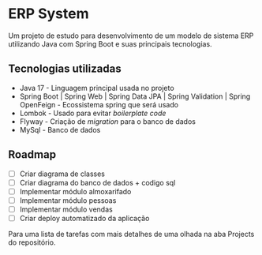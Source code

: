 
# ERP System

Um projeto de estudo para desenvolvimento de um modelo de sistema ERP utilizando Java com Spring Boot e suas principais tecnologias.


## Tecnologias utilizadas

* Java 17 - Linguagem principal usada no projeto
* Spring Boot | Spring Web | Spring Data JPA | Spring Validation | Spring OpenFeign - Ecossistema spring que será usado
* Lombok - Usado para evitar _boilerplate code_
* Flyway - Criação de _migration_ para o banco de dados
* MySql - Banco de dados


## Roadmap

- [ ]  Criar diagrama de classes
- [ ]  Criar diagrama do banco de dados + codigo sql
- [ ]  Implementar módulo almoxarifado
- [ ]  Implementar módulo pessoas
- [ ]  Implementar módulo vendas
- [ ]  Criar deploy automatizado da aplicação

Para uma lista de tarefas com mais detalhes de uma olhada na aba Projects do repositório.
